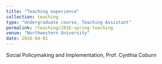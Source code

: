 ```yaml
---
title: "Teaching experience"
collection: teaching
type: "Undergraduate course, Teaching Assistant"
permalink: /teaching/2016-spring-teaching
venue: "Northwestern University"
date: 2016-04-01
---
```


Social Policymaking and Implementation, Prof. Cynthia Coburn
